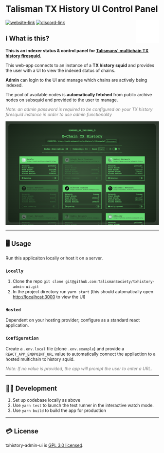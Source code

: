 # Talisman TX History UI Control Panel

<img src="public/shaka.svg?v4" alt="Talisman" width="15%" align="right"/>

[![website-link](https://img.shields.io/website?label=txhistory-admin-ui.netlify.app&style=flat-square&up_message=online&url=https%3A%2F%2Ftxhistory-admin-ui.netlify.app)](https://txhistory-admin-ui.netlify.app)
[![discord-link](https://img.shields.io/discord/858891448271634473?logo=discord&logoColor=white&style=flat-square)](https://discord.gg/talisman)

## ℹ️ What is this?

**This is an indexer status & control panel for [Talismans' multichain TX history firesquid](https://github.com/TalismanSociety/txhistory-squid).** 

This web-app connects to an instance of a **TX history squid** and provides the user with a UI to view the indexed status of chains. 

**Admin** can login to the UI and manage which chains are actively being indexed.

The pool of available nodes is **automatically fetched** from public archive nodes on subsquid and provided to the user to manage.

*<span style="color: grey">Note: an admin password is required to be configured on your TX history firesquid instance in order to use admin functionality*</span>

<img src="public/example-ui.png" alt="TX history UI"/>

---
## 🖥️ Usage
Run this applicaiton locally or host it on a server.

### `Locally`
1. Clone the repo `git clone git@github.com:TalismanSociety/txhistory-admin-ui.git`
2. In the project directory run `yarn start` (this should automatically open [http://localhost:3000](http://localhost:3000) to view the UI)

### `Hosted`
Dependent on your hosting provider; configure as a standard react application.

### `Configuration`
Create a `.env.local` file (clone `.env.example`) and provide a `REACT_APP_ENDPOINT_URL` value to automatically connect the appliaction to a hosted multichain tx history squid.

<span style="color: grey">*Note: If no value is provided, the app will prompt the user to enter a URL.*</span>

---
## 👨‍💻 Development
1. Set up codebase locally as above
2. Use `yarn test` to launch the test runner in the interactive watch mode.
3. Use `yarn build` to build the app for production

---
## 💳 License

txhistory-admin-ui is [GPL 3.0 licensed](LICENSE).